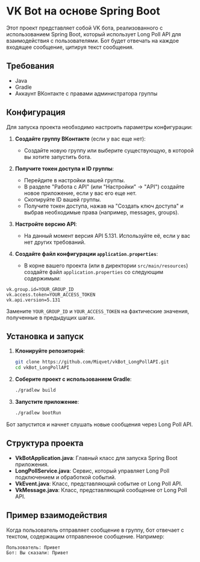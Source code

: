 # VK Bot на основе Spring Boot

Этот проект представляет собой VK бота, реализованного с использованием Spring Boot, который использует Long Poll API для взаимодействия с пользователями. Бот будет отвечать на каждое входящее сообщение, цитируя текст сообщения.

## Требования

- Java 
- Gradle 
- Аккаунт ВКонтакте с правами администратора группы

## Конфигурация

Для запуска проекта необходимо настроить параметры конфигурации:

1. **Создайте группу ВКонтакте** (если у вас еще нет):
    - Создайте новую группу или выберите существующую, в которой вы хотите запустить бота.

2. **Получите токен доступа и ID группы**:
    - Перейдите в настройки вашей группы.
    - В разделе "Работа с API" (или "Настройки" -> "API") создайте новое приложение, если у вас его еще нет.
    - Скопируйте ID вашей группы.
    - Получите токен доступа, нажав на "Создать ключ доступа" и выбрав необходимые права (например, messages, groups).

3. **Настройте версию API**:
    - На данный момент версия API 5.131. Используйте её, если у вас нет других требований.

4. **Создайте файл конфигурации `application.properties`**:
    - В корне вашего проекта (или в директории `src/main/resources`) создайте файл `application.properties` со следующим содержимым:

```properties
vk.group.id=YOUR_GROUP_ID
vk.access.token=YOUR_ACCESS_TOKEN
vk.api.version=5.131
```

Замените `YOUR_GROUP_ID` и `YOUR_ACCESS_TOKEN` на фактические значения, полученные в предыдущих шагах.

## Установка и запуск

1. **Клонируйте репозиторий**:
   ```bash
   git clone https://github.com/Miqvet/vkBot_LongPollAPI.git
   cd vkBot_LongPollAPI
   ```

2. **Соберите проект с использованием Gradle**:
   ```bash
   ./gradlew build
   ```

3. **Запустите приложение**:
   ```bash
   ./gradlew bootRun
   ```

Бот запустится и начнет слушать новые сообщения через Long Poll API.

## Структура проекта

- **VkBotApplication.java**: Главный класс для запуска Spring Boot приложения.
- **LongPollService.java**: Сервис, который управляет Long Poll подключением и обработкой событий.
- **VkEvent.java**: Класс, представляющий событие от Long Poll API.
- **VkMessage.java**: Класс, представляющий сообщение от Long Poll API.

## Пример взаимодействия

Когда пользователь отправляет сообщение в группу, бот отвечает с текстом, содержащим отправленное сообщение. Например:

```
Пользователь: Привет
Бот: Вы сказали: Привет
```
